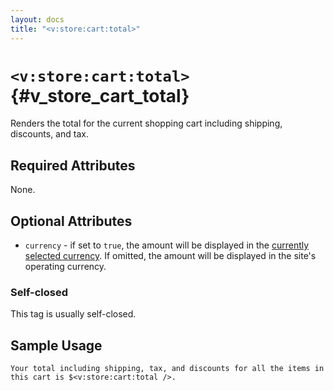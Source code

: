 ```yaml
---
layout: docs
title: "<v:store:cart:total>"
---
```


# `<v:store:cart:total>`{#v_store_cart_total}

Renders the total for the current shopping cart including shipping,
discounts, and tax.

## Required Attributes

None.

## Optional Attributes

-   `currency` - if set to `true`, the amount will be displayed in the
    [currently selected currency](#v_store_currency_select). If omitted,
    the amount will be displayed in the site's operating currency.

### Self-closed

This tag is usually self-closed.

## Sample Usage

    Your total including shipping, tax, and discounts for all the items in this cart is $<v:store:cart:total />.
